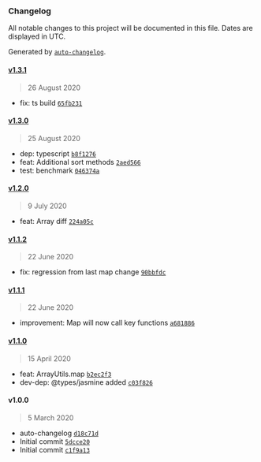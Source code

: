 ### Changelog

All notable changes to this project will be documented in this file. Dates are displayed in UTC.

Generated by [`auto-changelog`](https://github.com/CookPete/auto-changelog).

#### [v1.3.1](https://github.com/totalpave/array/compare/v1.3.0...v1.3.1)

> 26 August 2020

- fix: ts build [`65fb231`](https://github.com/totalpave/array/commit/65fb231b8cc5b981833670f59f8481d7183ea84b)

#### [v1.3.0](https://github.com/totalpave/array/compare/v1.2.0...v1.3.0)

> 25 August 2020

- dep: typescript [`b8f1276`](https://github.com/totalpave/array/commit/b8f127683229af3f9167c4320775879e3a7bd2f6)
- feat: Additional sort methods [`2aed566`](https://github.com/totalpave/array/commit/2aed56656ff473c9792749f4a9ac71e74f5ef059)
- test: benchmark [`046374a`](https://github.com/totalpave/array/commit/046374a76a990c620058d9c652d7f1c2e71e92e3)

#### [v1.2.0](https://github.com/totalpave/array/compare/v1.1.2...v1.2.0)

> 9 July 2020

- feat: Array diff [`224a05c`](https://github.com/totalpave/array/commit/224a05c6fcda93b701f54bfa5782a4c67ef23661)

#### [v1.1.2](https://github.com/totalpave/array/compare/v1.1.1...v1.1.2)

> 22 June 2020

- fix: regression from last map change [`90bbfdc`](https://github.com/totalpave/array/commit/90bbfdc025922187540df87ff577b88b1f3849b6)

#### [v1.1.1](https://github.com/totalpave/array/compare/v1.1.0...v1.1.1)

> 22 June 2020

- improvement: Map will now call key functions [`a681886`](https://github.com/totalpave/array/commit/a681886698b49a0244e960b3f0d227bc8aee6a18)

#### [v1.1.0](https://github.com/totalpave/array/compare/v1.0.0...v1.1.0)

> 15 April 2020

- feat: ArrayUtils.map [`b2ec2f3`](https://github.com/totalpave/array/commit/b2ec2f32019a95b5daabb96740b0968a58ce448a)
- dev-dep: @types/jasmine added [`c03f826`](https://github.com/totalpave/array/commit/c03f82673c8e50bf344b5b9f83d01bf9f45bc9b0)

#### v1.0.0

> 5 March 2020

- auto-changelog [`d18c71d`](https://github.com/totalpave/array/commit/d18c71d1a88b22bbfe0ca60c7b0017c65c047d8a)
- Initial commit [`5dcce20`](https://github.com/totalpave/array/commit/5dcce20586f07ceb28ed7415e090cee8caa739ae)
- Initial commit [`c1f9a13`](https://github.com/totalpave/array/commit/c1f9a139601c1f106e7b843a692e12325c771500)
